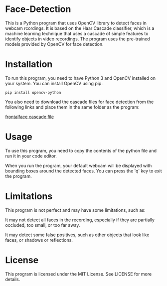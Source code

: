 # Face-Detection

This is a Python program that uses OpenCV library to detect faces in webcam rcordings. It is based on the Haar Cascade classifier, which is a machine learning technique that uses a cascade of simple features to identify objects in video recordings. The program uses the pre-trained models provided by OpenCV for face detection.

# Installation
To run this program, you need to have Python 3 and OpenCV installed on your system. You can install OpenCV using pip:
```
pip install opencv-python
```

You also need to download the cascade files for face detection from the following links and place them in the same folder as the program:

 [frontalface cascade file](https://github.com/opencv/opencv/blob/master/data/haarcascades/haarcascade_frontalface_default.xml)

# Usage
To use this program, you need to copy the contents of the python file and run it in your code editor.

When you run the program, your default webcam will be displayed with bounding boxes around the detected faces. You can press the 'q' key to exit the program.

# Limitations
This program is not perfect and may have some limitations, such as:

It may not detect all faces in the recording, especially if they are partially occluded, too small, or too far away.

It may detect some false positives, such as other objects that look like faces, or shadows or reflections.


# License
This program is licensed under the MIT License. See LICENSE for more details.
